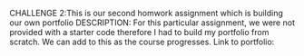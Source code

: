CHALLENGE 2:This is our second homwork assignment which is building our own portfolio
DESCRIPTION:
    For this particular assignment, we were not provided with a starter code therefore I had to build my portfolio from scratch. We can add to this as the course progresses.
Link to portfolio:


